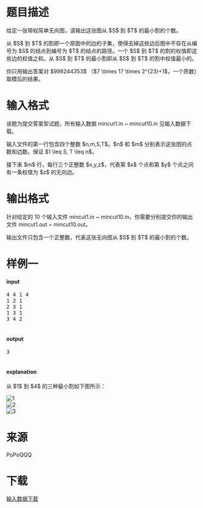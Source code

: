 # 题目描述

<p>给定一张带权简单无向图，请输出这张图从 $S$ 到 $T$ 的最小割的个数。</p>
<p>从 $S$ 到 $T$ 的割即一个原图中的边的子集，使得去掉这些边后图中不存在从编号为 $S$ 的结点到编号为 $T$ 的结点的路径。一个 $S$ 到 $T$ 的割的权值即这些边的权值之和。从 $S$ 到 $T$ 的最小割即从 $S$ 到 $T$ 的割中权值最小的。</p>
<p>你只用输出答案对 $998244353$ （$7 \times 17 \times 2^{23}+1$，一个质数）取模后的结果。</p>

# 输入格式


<p>该题为提交答案型试题，所有输入数据 mincut1.in ~ mincut10.in 见输入数据下载。</p>
<p>输入文件的第一行包含四个整数 $n,m,S,T$。$n$ 和 $m$ 分别表示这张图的点数和边数。保证 $1 \leq S, T \leq n$。</p>
<p>接下来 $m$ 行，每行三个正整数 $x,y,z$，代表第 $x$ 个点和第 $y$ 个点之间有一条权值为 $z$ 的无向边。</p>

# 输出格式


<p>针对给定的 10 个输入文件 mincut1.in ~ mincut10.in，你需要分别提交你的输出文件 mincut1.out ~ mincut10.out。</p>
<p>输出文件只包含一个正整数，代表这张无向图从 $S$ 到 $T$ 的最小割的个数。</p>

# 样例一


<h4>input</h4>
<pre>4 4 1 4
1 2 1
2 3 1
1 3 1
3 4 2

</pre>

<h4>output</h4>
<pre>3

</pre>

<h4>explanation</h4>
<p>从 $1$ 到 $4$ 的三种最小割如下图所示：</p>
<div class="row">
<div class="col-sm-4">
<img class="img-responsive center-block" src="//img.uoj.ac/problem/85/1.png" alt="1"/></div>
<div class="col-sm-4">
<img class="img-responsive center-block" src="//img.uoj.ac/problem/85/2.png" alt="2"/></div>
<div class="col-sm-4">
<img class="img-responsive center-block" src="//img.uoj.ac/problem/85/3.png" alt="3"/></div>
</div>


# 来源


<p>PoPoQQQ</p>

# 下载


<p><a href="/download.php?type=problem&amp;id=85">输入数据下载</a></p>
